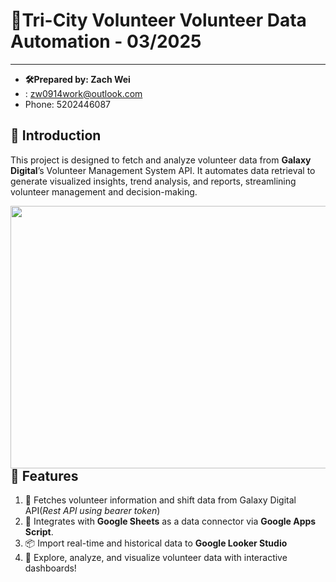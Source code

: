  # 🚀Tri-City Volunteer Volunteer Data Automation - 03/2025
-----------------------------------------------------------------------------------
 - **🛠️Prepared by: Zach Wei** 
- : zw0914work@outlook.com 
- Phone: 5202446087

## 📌 Introduction
This project is designed to fetch and analyze volunteer data from **Galaxy Digital**’s Volunteer Management System API. It automates data retrieval to generate visualized insights, trend analysis, and reports, streamlining volunteer management and decision-making.

<a href="url"><img src="https://github.com/user-attachments/assets/80219984-9a02-4c5b-9425-33bca9f02746" align="left" height="420" width="650" ></a>

## 🎯 Features
1. 📡 Fetches volunteer information and shift data from Galaxy Digital API(*Rest API using bearer token*)
2. 🔗 Integrates with **Google Sheets** as a data connector via **Google Apps Script**.
3. 📦 Import real-time and historical data to **Google Looker Studio**
4. 🚀 Explore, analyze, and visualize volunteer data with interactive dashboards!

